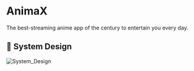 # AnimaX

The best-streaming anime app of the century to entertain you every day.

## 🎨 System Design
![System_Design](https://github.com/Animax-App/Animax_Flutter/assets/73137782/ec72895f-9679-4b22-b8df-2e13181735d1)
